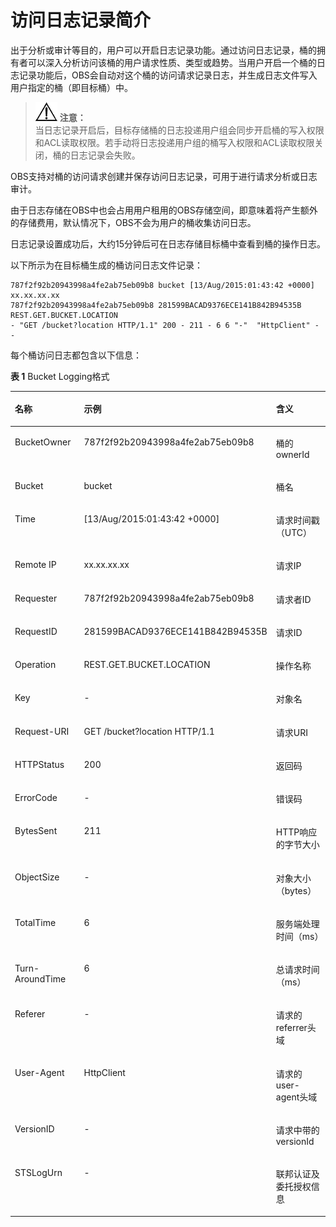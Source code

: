 # 访问日志记录简介<a name="zh-cn_topic_0045829095"></a>

出于分析或审计等目的，用户可以开启日志记录功能。通过访问日志记录，桶的拥有者可以深入分析访问该桶的用户请求性质、类型或趋势。当用户开启一个桶的日志记录功能后，OBS会自动对这个桶的访问请求记录日志，并生成日志文件写入用户指定的桶（即目标桶）中。

>![](public_sys-resources/icon-notice.gif) **注意：**   
>当日志记录开启后，目标存储桶的日志投递用户组会同步开启桶的写入权限和ACL读取权限。若手动将日志投递用户组的桶写入权限和ACL读取权限关闭，桶的日志记录会失败。  

OBS支持对桶的访问请求创建并保存访问日志记录，可用于进行请求分析或日志审计。

由于日志存储在OBS中也会占用用户租用的OBS存储空间，即意味着将产生额外的存储费用，默认情况下，OBS不会为用户的桶收集访问日志。

日志记录设置成功后，大约15分钟后可在日志存储目标桶中查看到桶的操作日志。

以下所示为在目标桶生成的桶访问日志文件记录：

```
787f2f92b20943998a4fe2ab75eb09b8 bucket [13/Aug/2015:01:43:42 +0000] xx.xx.xx.xx 
787f2f92b20943998a4fe2ab75eb09b8 281599BACAD9376ECE141B842B94535B  REST.GET.BUCKET.LOCATION 
- "GET /bucket?location HTTP/1.1" 200 - 211 - 6 6 "-"  "HttpClient" - -
```

每个桶访问日志都包含以下信息：

**表 1**  Bucket Logging格式

<a name="table131214386116"></a>
<table><thead align="left"><tr id="row91211438610"><th class="cellrowborder" valign="top" width="30%" id="mcps1.2.4.1.1"><p id="p171215388116"><a name="p171215388116"></a><a name="p171215388116"></a>名称</p>
</th>
<th class="cellrowborder" valign="top" width="44%" id="mcps1.2.4.1.2"><p id="p41212381016"><a name="p41212381016"></a><a name="p41212381016"></a>示例</p>
</th>
<th class="cellrowborder" valign="top" width="26%" id="mcps1.2.4.1.3"><p id="p812114386117"><a name="p812114386117"></a><a name="p812114386117"></a>含义</p>
</th>
</tr>
</thead>
<tbody><tr id="row1812118381315"><td class="cellrowborder" valign="top" width="30%" headers="mcps1.2.4.1.1 "><p id="p317119161311"><a name="p317119161311"></a><a name="p317119161311"></a>BucketOwner</p>
</td>
<td class="cellrowborder" valign="top" width="44%" headers="mcps1.2.4.1.2 "><p id="p11713161731"><a name="p11713161731"></a><a name="p11713161731"></a>787f2f92b20943998a4fe2ab75eb09b8</p>
</td>
<td class="cellrowborder" valign="top" width="26%" headers="mcps1.2.4.1.3 "><p id="p1317111168312"><a name="p1317111168312"></a><a name="p1317111168312"></a>桶的ownerId</p>
</td>
</tr>
<tr id="row512113386112"><td class="cellrowborder" valign="top" width="30%" headers="mcps1.2.4.1.1 "><p id="p1717113165312"><a name="p1717113165312"></a><a name="p1717113165312"></a>Bucket</p>
</td>
<td class="cellrowborder" valign="top" width="44%" headers="mcps1.2.4.1.2 "><p id="p3171216839"><a name="p3171216839"></a><a name="p3171216839"></a>bucket</p>
</td>
<td class="cellrowborder" valign="top" width="26%" headers="mcps1.2.4.1.3 "><p id="p21714168313"><a name="p21714168313"></a><a name="p21714168313"></a>桶名</p>
</td>
</tr>
<tr id="row161211438717"><td class="cellrowborder" valign="top" width="30%" headers="mcps1.2.4.1.1 "><p id="p141718161331"><a name="p141718161331"></a><a name="p141718161331"></a>Time</p>
</td>
<td class="cellrowborder" valign="top" width="44%" headers="mcps1.2.4.1.2 "><p id="p1217121611311"><a name="p1217121611311"></a><a name="p1217121611311"></a>[13/Aug/2015:01:43:42 +0000]</p>
</td>
<td class="cellrowborder" valign="top" width="26%" headers="mcps1.2.4.1.3 "><p id="p7171316031"><a name="p7171316031"></a><a name="p7171316031"></a>请求时间戳（UTC）</p>
</td>
</tr>
<tr id="row71212387114"><td class="cellrowborder" valign="top" width="30%" headers="mcps1.2.4.1.1 "><p id="p517112168319"><a name="p517112168319"></a><a name="p517112168319"></a>Remote IP</p>
</td>
<td class="cellrowborder" valign="top" width="44%" headers="mcps1.2.4.1.2 "><p id="p11171121618320"><a name="p11171121618320"></a><a name="p11171121618320"></a>xx.xx.xx.xx</p>
</td>
<td class="cellrowborder" valign="top" width="26%" headers="mcps1.2.4.1.3 "><p id="p317121610316"><a name="p317121610316"></a><a name="p317121610316"></a>请求IP</p>
</td>
</tr>
<tr id="row412120385118"><td class="cellrowborder" valign="top" width="30%" headers="mcps1.2.4.1.1 "><p id="p1617116161139"><a name="p1617116161139"></a><a name="p1617116161139"></a>Requester</p>
</td>
<td class="cellrowborder" valign="top" width="44%" headers="mcps1.2.4.1.2 "><p id="p4171141618312"><a name="p4171141618312"></a><a name="p4171141618312"></a>787f2f92b20943998a4fe2ab75eb09b8</p>
</td>
<td class="cellrowborder" valign="top" width="26%" headers="mcps1.2.4.1.3 "><p id="p121711816833"><a name="p121711816833"></a><a name="p121711816833"></a>请求者ID</p>
</td>
</tr>
<tr id="row1012119381212"><td class="cellrowborder" valign="top" width="30%" headers="mcps1.2.4.1.1 "><p id="p17171181616312"><a name="p17171181616312"></a><a name="p17171181616312"></a>RequestID</p>
</td>
<td class="cellrowborder" valign="top" width="44%" headers="mcps1.2.4.1.2 "><p id="p91713161734"><a name="p91713161734"></a><a name="p91713161734"></a>281599BACAD9376ECE141B842B94535B</p>
</td>
<td class="cellrowborder" valign="top" width="26%" headers="mcps1.2.4.1.3 "><p id="p8171121615316"><a name="p8171121615316"></a><a name="p8171121615316"></a>请求ID</p>
</td>
</tr>
<tr id="row0121538319"><td class="cellrowborder" valign="top" width="30%" headers="mcps1.2.4.1.1 "><p id="p15171316734"><a name="p15171316734"></a><a name="p15171316734"></a>Operation</p>
</td>
<td class="cellrowborder" valign="top" width="44%" headers="mcps1.2.4.1.2 "><p id="p217121618311"><a name="p217121618311"></a><a name="p217121618311"></a>REST.GET.BUCKET.LOCATION</p>
</td>
<td class="cellrowborder" valign="top" width="26%" headers="mcps1.2.4.1.3 "><p id="p917112161834"><a name="p917112161834"></a><a name="p917112161834"></a>操作名称</p>
</td>
</tr>
<tr id="row0997173031516"><td class="cellrowborder" valign="top" width="30%" headers="mcps1.2.4.1.1 "><p id="p159971730131518"><a name="p159971730131518"></a><a name="p159971730131518"></a>Key</p>
</td>
<td class="cellrowborder" valign="top" width="44%" headers="mcps1.2.4.1.2 "><p id="p4997430191515"><a name="p4997430191515"></a><a name="p4997430191515"></a>-</p>
</td>
<td class="cellrowborder" valign="top" width="26%" headers="mcps1.2.4.1.3 "><p id="p1428011903918"><a name="p1428011903918"></a><a name="p1428011903918"></a>对象名</p>
</td>
</tr>
<tr id="row218717133312"><td class="cellrowborder" valign="top" width="30%" headers="mcps1.2.4.1.1 "><p id="p181712167318"><a name="p181712167318"></a><a name="p181712167318"></a>Request-URI</p>
</td>
<td class="cellrowborder" valign="top" width="44%" headers="mcps1.2.4.1.2 "><p id="p151711616837"><a name="p151711616837"></a><a name="p151711616837"></a>GET /bucket?location HTTP/1.1</p>
</td>
<td class="cellrowborder" valign="top" width="26%" headers="mcps1.2.4.1.3 "><p id="p1517181618315"><a name="p1517181618315"></a><a name="p1517181618315"></a>请求URI</p>
</td>
</tr>
<tr id="row965413106316"><td class="cellrowborder" valign="top" width="30%" headers="mcps1.2.4.1.1 "><p id="p131710168310"><a name="p131710168310"></a><a name="p131710168310"></a>HTTPStatus</p>
</td>
<td class="cellrowborder" valign="top" width="44%" headers="mcps1.2.4.1.2 "><p id="p9171316238"><a name="p9171316238"></a><a name="p9171316238"></a>200</p>
</td>
<td class="cellrowborder" valign="top" width="26%" headers="mcps1.2.4.1.3 "><p id="p18171171616313"><a name="p18171171616313"></a><a name="p18171171616313"></a>返回码</p>
</td>
</tr>
<tr id="row15399651112010"><td class="cellrowborder" valign="top" width="30%" headers="mcps1.2.4.1.1 "><p id="p103991051162012"><a name="p103991051162012"></a><a name="p103991051162012"></a>ErrorCode</p>
</td>
<td class="cellrowborder" valign="top" width="44%" headers="mcps1.2.4.1.2 "><p id="p4399185111206"><a name="p4399185111206"></a><a name="p4399185111206"></a>-</p>
</td>
<td class="cellrowborder" valign="top" width="26%" headers="mcps1.2.4.1.3 "><p id="p193991851112014"><a name="p193991851112014"></a><a name="p193991851112014"></a>错误码</p>
</td>
</tr>
<tr id="row18264188238"><td class="cellrowborder" valign="top" width="30%" headers="mcps1.2.4.1.1 "><p id="p117117161836"><a name="p117117161836"></a><a name="p117117161836"></a>BytesSent</p>
</td>
<td class="cellrowborder" valign="top" width="44%" headers="mcps1.2.4.1.2 "><p id="p61717167319"><a name="p61717167319"></a><a name="p61717167319"></a>211</p>
</td>
<td class="cellrowborder" valign="top" width="26%" headers="mcps1.2.4.1.3 "><p id="p161711016435"><a name="p161711016435"></a><a name="p161711016435"></a>HTTP响应的字节大小</p>
</td>
</tr>
<tr id="row4789642132118"><td class="cellrowborder" valign="top" width="30%" headers="mcps1.2.4.1.1 "><p id="p8789114282111"><a name="p8789114282111"></a><a name="p8789114282111"></a>ObjectSize</p>
</td>
<td class="cellrowborder" valign="top" width="44%" headers="mcps1.2.4.1.2 "><p id="p15789144252119"><a name="p15789144252119"></a><a name="p15789144252119"></a>-</p>
</td>
<td class="cellrowborder" valign="top" width="26%" headers="mcps1.2.4.1.3 "><p id="p878954214212"><a name="p878954214212"></a><a name="p878954214212"></a>对象大小（bytes）</p>
</td>
</tr>
<tr id="row7983195831"><td class="cellrowborder" valign="top" width="30%" headers="mcps1.2.4.1.1 "><p id="p14171516134"><a name="p14171516134"></a><a name="p14171516134"></a>TotalTime</p>
</td>
<td class="cellrowborder" valign="top" width="44%" headers="mcps1.2.4.1.2 "><p id="p1417115160310"><a name="p1417115160310"></a><a name="p1417115160310"></a>6</p>
</td>
<td class="cellrowborder" valign="top" width="26%" headers="mcps1.2.4.1.3 "><p id="p2017114161831"><a name="p2017114161831"></a><a name="p2017114161831"></a>服务端处理时间（ms）</p>
</td>
</tr>
<tr id="row16811143633"><td class="cellrowborder" valign="top" width="30%" headers="mcps1.2.4.1.1 "><p id="p617110167315"><a name="p617110167315"></a><a name="p617110167315"></a>Turn-AroundTime</p>
</td>
<td class="cellrowborder" valign="top" width="44%" headers="mcps1.2.4.1.2 "><p id="p4171616233"><a name="p4171616233"></a><a name="p4171616233"></a>6</p>
</td>
<td class="cellrowborder" valign="top" width="26%" headers="mcps1.2.4.1.3 "><p id="p161711716536"><a name="p161711716536"></a><a name="p161711716536"></a>总请求时间（ms）</p>
</td>
</tr>
<tr id="row9951955723"><td class="cellrowborder" valign="top" width="30%" headers="mcps1.2.4.1.1 "><p id="p0951655520"><a name="p0951655520"></a><a name="p0951655520"></a>Referer</p>
</td>
<td class="cellrowborder" valign="top" width="44%" headers="mcps1.2.4.1.2 "><p id="p199511855725"><a name="p199511855725"></a><a name="p199511855725"></a>-</p>
</td>
<td class="cellrowborder" valign="top" width="26%" headers="mcps1.2.4.1.3 "><p id="p1195113551720"><a name="p1195113551720"></a><a name="p1195113551720"></a>请求的referrer头域</p>
</td>
</tr>
<tr id="row144987116315"><td class="cellrowborder" valign="top" width="30%" headers="mcps1.2.4.1.1 "><p id="p154981012317"><a name="p154981012317"></a><a name="p154981012317"></a>User-Agent</p>
</td>
<td class="cellrowborder" valign="top" width="44%" headers="mcps1.2.4.1.2 "><p id="p15498310315"><a name="p15498310315"></a><a name="p15498310315"></a>HttpClient</p>
</td>
<td class="cellrowborder" valign="top" width="26%" headers="mcps1.2.4.1.3 "><p id="p549815114320"><a name="p549815114320"></a><a name="p549815114320"></a>请求的user-agent头域</p>
</td>
</tr>
<tr id="row1320275918214"><td class="cellrowborder" valign="top" width="30%" headers="mcps1.2.4.1.1 "><p id="p72021159823"><a name="p72021159823"></a><a name="p72021159823"></a>VersionID</p>
</td>
<td class="cellrowborder" valign="top" width="44%" headers="mcps1.2.4.1.2 "><p id="p1820219591624"><a name="p1820219591624"></a><a name="p1820219591624"></a>-</p>
</td>
<td class="cellrowborder" valign="top" width="26%" headers="mcps1.2.4.1.3 "><p id="p2020218592212"><a name="p2020218592212"></a><a name="p2020218592212"></a>请求中带的versionId</p>
</td>
</tr>
<tr id="row5594115117310"><td class="cellrowborder" valign="top" width="30%" headers="mcps1.2.4.1.1 "><p id="p1559445111318"><a name="p1559445111318"></a><a name="p1559445111318"></a>STSLogUrn</p>
</td>
<td class="cellrowborder" valign="top" width="44%" headers="mcps1.2.4.1.2 "><p id="p125943511133"><a name="p125943511133"></a><a name="p125943511133"></a>-</p>
</td>
<td class="cellrowborder" valign="top" width="26%" headers="mcps1.2.4.1.3 "><p id="p65941151832"><a name="p65941151832"></a><a name="p65941151832"></a>联邦认证及委托授权信息</p>
</td>
</tr>
</tbody>
</table>

